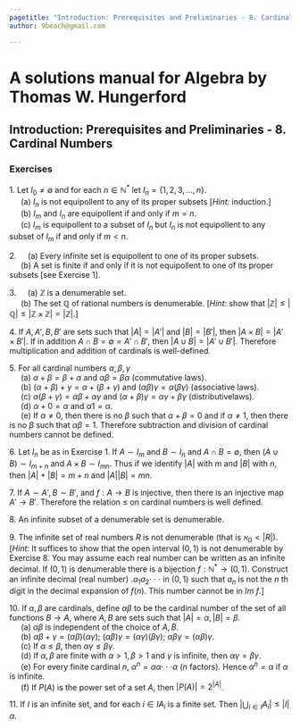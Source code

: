```yaml
---
pagetitle: "Introduction: Prerequisites and Preliminaries - 8. Cardinal Numbers"
author: 9beach@gmail.com

---
```


# A solutions manual for Algebra by Thomas W. Hungerford
## Introduction: Prerequisites and Preliminaries - 8. Cardinal Numbers
### Exercises

1\. Let $I_0 \ne \emptyset$ and for each $n \in \mathbb{N}^*$
let $I_n = \{1,2,3,...,n\}$.
\
&nbsp;$\quad$(a) $I_n$ is not equipollent to any of its proper subsets [*Hint:* induction.]
\
&nbsp;$\quad$(b) $I_m$ and $I_n$ are equipollent if and only if $m = n$.
\
&nbsp;$\quad$(c\) $I_m$ is equipollent to a subset of $I_n$ but $I_n$ is not equipollent to
any subset of $I_m$ if and only if $m<n$.

2\.&nbsp;$\quad$(a) Every infinite set is equipollent to one of its proper
subsets.
\
&nbsp;$\quad$(b) A set is finite if and only if it is not equipollent to
one of its proper subsets [see Exercise 1].

3\.&nbsp;$\quad$(a) $\mathbb{Z}$ is a denumerable set.
\
&nbsp;$\quad$(b) The set $\mathbb{Q}$ of rational numbers is denumerable.
[_Hint:_ show that $|\mathbb{Z}| \le |\mathbb{Q}| \le |\mathbb{Z} \times
\mathbb{Z}| = |\mathbb{Z}|$.]

4\. If $A,A',B,B'$ are sets such that $|A| = |A'|$ and $|B| = |B'|$, then
$|A \times  B| = |A'\times B'|$. If in addition $A\cap B = \emptyset = A'\cap B'$, then $|A\cup B| =
|A'\cup B'|$. Therefore multiplication and addition of cardinals is well-defined.

5\. For all cardinal numbers $\alpha , \beta , \gamma$
\
&nbsp;$\quad$(a) $\alpha +\beta =\beta +\alpha$ and $\alpha \beta =\beta \alpha$ (commutative laws).
\
&nbsp;$\quad$(b) $(\alpha +\beta )+\gamma =\alpha +(\beta +\gamma )$ and $(\alpha \beta )\gamma =\alpha (\beta \gamma )$ (associative laws).
\
&nbsp;$\quad$(c\) $\alpha (\beta +\gamma )=\alpha \beta +\alpha \gamma$ and $(\alpha +\beta )\gamma =\alpha \gamma +\beta \gamma$ (distributivelaws).
\
&nbsp;$\quad$(d) $\alpha +0=\alpha$ and $\alpha 1=\alpha$.
\
&nbsp;$\quad$(e) If $\alpha \ne 0$, then there is no $\beta$ such that $\alpha +\beta =0$ and
if $\alpha \ne 1$, then there is no $\beta$ such that $\alpha \beta = 1$. Therefore subtraction
and division of cardinal numbers cannot be defined.

6\. Let $I_n$ be as in Exercise 1. If $A\sim I_m$ and $B\sim I_n$ and $A\cap B=\emptyset$,
then $(A\cup B)\sim I_{m+n}$ and $A\times B\sim I_{mn}$. Thus if we identify $|A|$ with $m$
and $|B|$ with $n$, then $|A| + |B| = m + n$ and $|A||B| = mn$.

7\. If $A\sim A', B\sim B'$, and $f: A \to B$ is injective, then there is an
injective map $A' \to B'$. Therefore the relation $\le$ on cardinal
numbers is well defined.

8\. An infinite subset of a denumerable set is denumerable.

9\. The infinite set of real numbers $R$ is not denumerable (that is
$\aleph_0 < |R|$). [_Hint:_ It suffices to show that the open interval
$(0, 1)$ is not denumerable by Exercise 8. You may assume each real number
can be written as an infinite decimal. If $(0, 1)$ is denumerable there is a
bijection $f : \mathbb{N}^* \to (0, 1)$. Construct an infinite decimal (real
number) $.a_1 a_2$$\cdot\cdot\cdot$ in $(0, 1)$ such that $a_n$ is not the _n_ th digit in
the decimal expansion of $f(n)$. This number cannot be in $Im\text{ }f$.]

10\. If $\alpha , \beta$ are cardinals, define $\alpha \beta$ to be the cardinal number of the
set of all functions $B \to A$, where $A, B$ are sets such that $|A| = \alpha ,
|B| = \beta$.
\
&nbsp;$\quad$(a) $\alpha \beta$ is independent of the choice of $A, B$.
\
&nbsp;$\quad$(b) $\alpha \beta +\gamma = (\alpha \beta )(\alpha \gamma )$; $(\alpha \beta )\gamma = (\alpha \gamma )(\beta \gamma )$; $\alpha \beta \gamma = (\alpha \beta )\gamma$.
\
&nbsp;$\quad$(c\) If $\alpha \le \beta$, then $\alpha \gamma \le \beta \gamma$.
\
&nbsp;$\quad$(d) If $\alpha ,\beta$ are finite with $\alpha >1,\beta >1$ and $\gamma$ is infinite,
then $\alpha \gamma =\beta \gamma$.
\
&nbsp;$\quad$(e) For every finite cardinal $n$, $\alpha ^n =\alpha
\alpha$$\cdot\cdot\cdot$$\alpha$ ($n$ factors). Hence
$\alpha ^n = \alpha$ if $\alpha$ is infinite.
\
&nbsp;$\quad$(f) If $P(A)$ is the power set of a set $A$, then $|P(A)| = 2^{|A|}$.

11\. If $I$ is an infinite set, and for each $i\in I A_i$ is a finite set.
Then $\lvert \bigcup_{i \in I}A_i \rvert \le |I|\alpha$.
